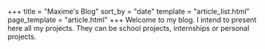 +++
title = "Maxime's Blog"
sort_by = "date"
template = "article_list.html"
page_template = "article.html"
+++
Welcome to my blog. I intend to present here all my projects. They can be school projects, internships or personal projects.